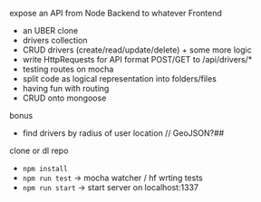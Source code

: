 expose an API from Node Backend to whatever Frontend
- an UBER clone
- drivers collection
- CRUD drivers (create/read/update/delete) + some more logic
- write HttpRequests for API format POST/GET to /api/drivers/*
- testing routes on mocha
- split code as logical representation into folders/files
- having fun with routing
- CRUD onto mongoose

bonus
- find drivers by radius of user location // GeoJSON?##

clone or dl repo
- `npm install`
- `npm run test` -> mocha watcher / hf wrting tests
- `npm run start` -> start server on localhost:1337

